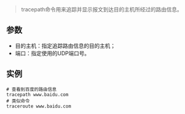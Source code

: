 > tracepath命令用来追踪并显示报文到达目的主机所经过的路由信息。

参数
---
- 目的主机：指定追踪路由信息的目的主机；
- 端口：指定使用的UDP端口号。

实例
---

    # 查看到百度的路由信息
    tracepath www.baidu.com
    # 类似命令
    traceroute www.baidu.com
